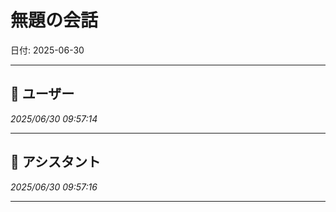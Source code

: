 # 無題の会話

日付: 2025-06-30

---

## 👤 ユーザー
*2025/06/30 09:57:14*



---

## 🤖 アシスタント
*2025/06/30 09:57:16*



---
